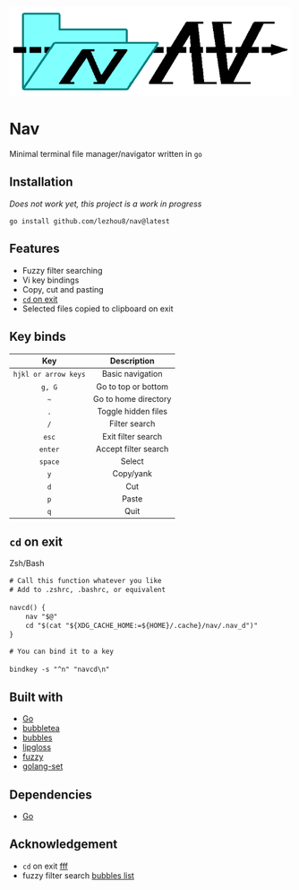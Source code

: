 <p align="center">
  <img src="assets/logo.png" width="600">
</p>

# Nav

Minimal terminal file manager/navigator written in `go`

## Installation

*Does not work yet, this project is a work in progress*

```{go}
go install github.com/lezhou8/nav@latest
```

## Features
- Fuzzy filter searching
- Vi key bindings
- Copy, cut and pasting
- [`cd` on exit](#cd-on-exit)
- Selected files copied to clipboard on exit

## Key binds

| Key | Description |
| :-: | :---------: |
| `hjkl or arrow keys` | Basic navigation |
| `g, G` | Go to top or bottom |
| `~` | Go to home directory |
| `.` | Toggle hidden files |
| `/` | Filter search |
| `esc` | Exit filter search |
| `enter` | Accept filter search |
| `space` | Select |
| `y` | Copy/yank |
| `d` | Cut |
| `p` | Paste |
| `q` | Quit |

## `cd` on exit

Zsh/Bash

```{sh}
# Call this function whatever you like
# Add to .zshrc, .bashrc, or equivalent

navcd() {
	nav "$@"
	cd "$(cat "${XDG_CACHE_HOME:=${HOME}/.cache}/nav/.nav_d")"
}
```

```{sh}
# You can bind it to a key

bindkey -s "^n" "navcd\n"
```

## Built with

- [Go](https://golang.org/)
- [bubbletea](https://github.com/charmbracelet/bubbletea)
- [bubbles](https://github.com/charmbracelet/bubbles)
- [lipgloss](https://github.com/charmbracelet/lipgloss)
- [fuzzy](https://github.com/sahilm/fuzzy)
- [golang-set](https://github.com/deckarep/golang-set)

## Dependencies
- [Go](https://golang.org/)

## Acknowledgement

- `cd` on exit [fff](https://github.com/dylanaraps/fff/tree/master)
- fuzzy filter search [bubbles list](https://github.com/charmbracelet/bubbles)
